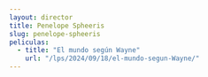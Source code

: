 ```yaml
---
layout: director
title: Penelope Spheeris
slug: penelope-spheeris
peliculas:
  - title: "El mundo según Wayne"
    url: "/lps/2024/09/18/el-mundo-segun-Wayne/"
---
```

